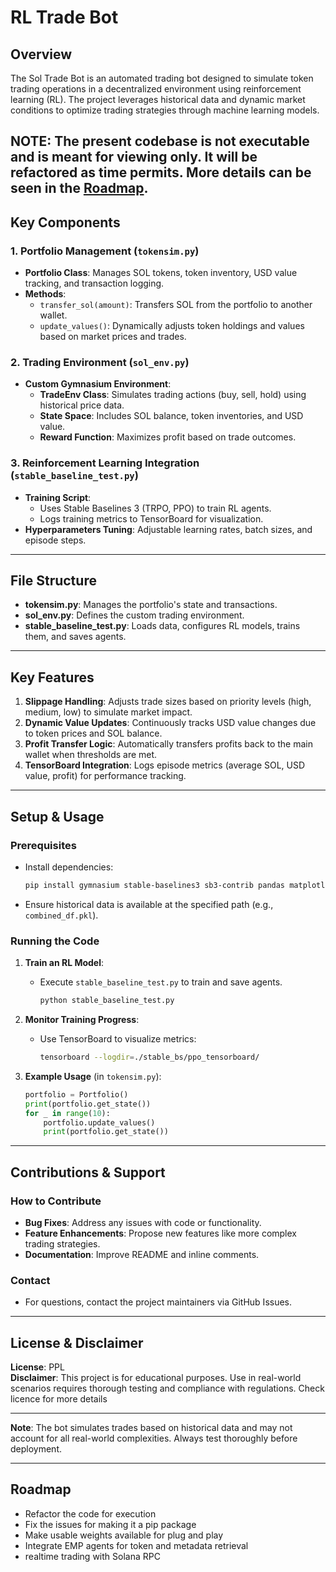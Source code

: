 # RL Trade Bot 

## Overview
The Sol Trade Bot is an automated trading bot designed to simulate token trading operations in a decentralized environment using reinforcement learning (RL). The project leverages historical data and dynamic market conditions to optimize trading strategies through machine learning models.

NOTE: The present codebase is not executable and is meant for viewing only. It will be refactored as time permits. More details can be seen in the [Roadmap](#roadmap). 
---

## Key Components

### 1. Portfolio Management (`tokensim.py`)
- **Portfolio Class**: Manages SOL tokens, token inventory, USD value tracking, and transaction logging.
- **Methods**:
  - `transfer_sol(amount)`: Transfers SOL from the portfolio to another wallet.
  - `update_values()`: Dynamically adjusts token holdings and values based on market prices and trades.

### 2. Trading Environment (`sol_env.py`)
- **Custom Gymnasium Environment**: 
  - **TradeEnv Class**: Simulates trading actions (buy, sell, hold) using historical price data.
  - **State Space**: Includes SOL balance, token inventories, and USD value.
  - **Reward Function**: Maximizes profit based on trade outcomes.

### 3. Reinforcement Learning Integration (`stable_baseline_test.py`)
- **Training Script**:
  - Uses Stable Baselines 3 (TRPO, PPO) to train RL agents.
  - Logs training metrics to TensorBoard for visualization.
- **Hyperparameters Tuning**: Adjustable learning rates, batch sizes, and episode steps.

---

## File Structure
- **tokensim.py**: Manages the portfolio's state and transactions.
- **sol_env.py**: Defines the custom trading environment.
- **stable_baseline_test.py**: Loads data, configures RL models, trains them, and saves agents.

---

## Key Features
1. **Slippage Handling**: Adjusts trade sizes based on priority levels (high, medium, low) to simulate market impact.
2. **Dynamic Value Updates**: Continuously tracks USD value changes due to token prices and SOL balance.
3. **Profit Transfer Logic**: Automatically transfers profits back to the main wallet when thresholds are met.
4. **TensorBoard Integration**: Logs episode metrics (average SOL, USD value, profit) for performance tracking.

---

## Setup & Usage

### Prerequisites
- Install dependencies:
  ```bash
  pip install gymnasium stable-baselines3 sb3-contrib pandas matplotlib tensorboard
  ```
- Ensure historical data is available at the specified path (e.g., `combined_df.pkl`).

### Running the Code
1. **Train an RL Model**:
   - Execute `stable_baseline_test.py` to train and save agents.
     ```bash
     python stable_baseline_test.py
     ```

2. **Monitor Training Progress**:
   - Use TensorBoard to visualize metrics:
     ```bash
     tensorboard --logdir=./stable_bs/ppo_tensorboard/
     ```
   
3. **Example Usage** (in `tokensim.py`):
   ```python
   portfolio = Portfolio()
   print(portfolio.get_state())
   for _ in range(10):
       portfolio.update_values()
       print(portfolio.get_state())
   ```

---

## Contributions & Support

### How to Contribute
- **Bug Fixes**: Address any issues with code or functionality.
- **Feature Enhancements**: Propose new features like more complex trading strategies.
- **Documentation**: Improve README and inline comments.

### Contact
- For questions, contact the project maintainers via GitHub Issues.

---

## License & Disclaimer

**License**: PPL  
**Disclaimer**: This project is for educational purposes. Use in real-world scenarios requires thorough testing and compliance with regulations. Check licence for more details

--- 

**Note**: The bot simulates trades based on historical data and may not account for all real-world complexities. Always test thoroughly before deployment.

---

## Roadmap 

* Refactor the code for execution 
* Fix the issues for making it a pip package
* Make usable weights available for plug and play
* Integrate EMP agents for token and metadata retrieval
* realtime trading with Solana RPC